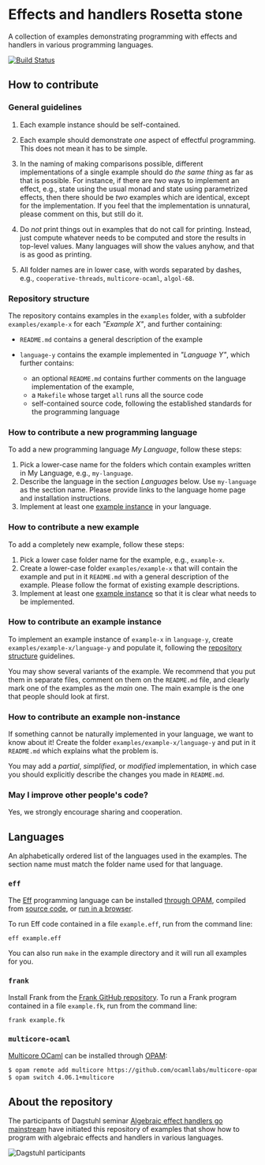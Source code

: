 # Effects and handlers Rosetta stone

A collection of examples demonstrating programming with effects and handlers in
various programming languages.

[![Build Status](https://travis-ci.org/andrejbauer/effects-rosetta-stone.svg?branch=master)](https://travis-ci.org/andrejbauer/effects-rosetta-stone)

## How to contribute

### General guidelines

1. Each example instance should be self-contained.

2. Each example should demonstrate *one* aspect of effectful programming.
   This does not mean it has to be simple.

3. In the naming of making comparisons possible, different implementations of a
   single example should do *the same thing* as far as that is possible. For
   instance, if there are *two* ways to implement an effect, e.g., state using
   the usual monad and state using parametrized effects, then there should be
   *two* examples which are identical, except for the implementation. If you
   feel that the implementation is unnatural, please comment on this, but still
   do it.

4. Do *not* print things out in examples that do not call for printing. Instead,
   just compute whatever needs to be computed and store the results in top-level
   values. Many languages will show the values anyhow, and that is as good as
   printing.

5. All folder names are in lower case, with words separated by dashes, e.g.,
   `cooperative-threads`, `multicore-ocaml`, `algol-68`.

### Repository structure

The repository contains examples in the `examples` folder, with a subfolder
`examples/example-x` for each *"Example X"*, and further containing:

* `README.md` contains a general description of the example
* `language-y` contains the example implemented in *"Language Y"*, which further
   contains:

   * an optional `README.md` contains further comments on the language
     implementation of the example,
   * a `Makefile` whose target `all` runs all the source code
   * self-contained source code, following the established standards for the
     programming language

### How to contribute a new programming language

To add a new programming language *My Language*, follow these steps:

1. Pick a lower-case name for the folders which contain examples written in My
   Language, e.g., `my-language`.
2. Describe the language in the section *Languages* below. Use `my-language` as
   the section name. Please provide links to the language home page and
   installation instructions.
3. Implement at least one [example
   instance](#how-to-contribute-an-example-instance) in your language.

### How to contribute a new example

To add a completely new example, follow these steps:

1. Pick a lower case folder name for the example, e.g., `example-x`.
2. Create a lower-case folder `examples/example-x` that will contain the example
   and put in it `README.md` with a general description of the example. Please
   follow the format of existing example descriptions.
3. Implement at least one [example
   instance](#how-to-contribute-an-example-instance) so that it is clear what
   needs to be implemented.

### How to contribute an example instance

To implement an example instance of `example-x` in `language-y`, create
`examples/example-x/language-y` and populate it, following the [repository
structure](#repository-structure) guidelines.

You may show several variants of the example. We recommend that you put them in
separate files, comment on them on the `README.md` file, and clearly mark one of
the examples as the *main* one. The main example is the one that people should
look at first.

### How to contribute an example non-instance

If something cannot be naturally implemented in your language, we want to know
about it! Create the folder `examples/example-x/language-y` and put in it
`README.md` which explains what the problem is.

You may add a *partial*, *simplified*, or *modified* implementation, in which
case you should explicitly describe the changes you made in `README.md`.

### May I improve other people's code?

Yes, we strongly encourage sharing and cooperation.

## Languages

An alphabetically ordered list of the languages used in the examples. The
section name must match the folder name used for that language.

### `eff`

The [Eff](http://www.eff-lang.org/) programming language can be installed
[through OPAM](https://github.com/matijapretnar/eff/#installing-with-opam),
compiled from [source code](https://github.com/matijapretnar/eff/), or [run in a
browser](http://www.eff-lang.org/try/).

To run Eff code contained in a file `example.eff`, run from the command line:

```bash
eff example.eff
```

You can also run `make` in the example directory and it will run all examples for you.

### `frank`

Install Frank from the [Frank GitHub repository](https://github.com/frank-lang/frank). To run
a Frank program contained in a file `example.fk`, run from the command line:

```bash
frank example.fk
```

### `multicore-ocaml`

[Multicore OCaml](https://github.com/ocamllabs/ocaml-multicore) can be installed
through [OPAM](https://opam.ocaml.org):

```bash
$ opam remote add multicore https://github.com/ocamllabs/multicore-opam.git
$ opam switch 4.06.1+multicore
```

## About the repository

The participants of Dagstuhl seminar [Algebraic effect handlers go
mainstream](https://www.dagstuhl.de/en/program/calendar/semhp/?semnr=18172) have
initiated this repository of examples that show how to program with algebraic
effects and handlers in various languages.

![Dagstuhl participants](https://www.dagstuhl.de/Gruppenbilder/18172.05.l.jpg)

